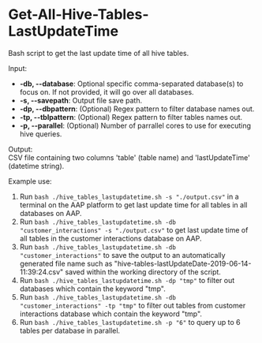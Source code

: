 # Get-All-Hive-Tables-LastUpdateTime

Bash script to get the last update time of all hive tables.

Input:  
- **-db, --database**: Optional specific comma-separated database(s) to focus on. If not provided, it will go over all databases.  
- **-s, --savepath**: Output file save path.
- **-dp, --dbpattern**: (Optional) Regex pattern to filter database names out.
- **-tp, --tblpattern**: (Optional) Regex pattern to filter tables names out.
- **-p, --parallel**: (Optional) Number of parrallel cores to use for executing hive queries.

Output:  
CSV file containing two columns 'table' (table name) and 'lastUpdateTime' (datetime string).

Example use:

1. Run `bash ./hive_tables_lastupdatetime.sh -s "./output.csv"` in a terminal on the AAP platform to get last update time for all tables in all databases on AAP.
2. Run `bash ./hive_tables_lastupdatetime.sh -db "customer_interactions" -s "./output.csv"` to get last update time of all tables in the customer interactions database on AAP.
3. Run `bash ./hive_tables_lastupdatetime.sh -db "customer_interactions"` to save the output to an automatically generated file name such as "hive-tables-lastUpdateDate-2019-06-14-11:39:24.csv" saved within the working directory of the script.
4. Run `bash ./hive_tables_lastupdatetime.sh -dp "tmp"` to filter out databases which contain the keyword "tmp".
5. Run `bash ./hive_tables_lastupdatetime.sh -db "customer_interactions" -tp "tmp"` to filter out tables from customer interactions database which contain the keyword "tmp".
6. Run `bash ./hive_tables_lastupdatetime.sh -p "6"` to query up to 6 tables per database in parallel.